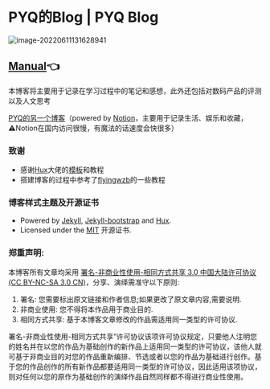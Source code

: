 # PYQ的Blog | PYQ Blog

![image-20220611131628941](https://cdn.jsdelivr.net/gh/peng-yq/Gallery/img/202206111316495.png)

## [Manual](_doc/Manual_zh.md)👈

本博客将主要用于记录在学习过程中的笔记和感想，此外还包括对数码产品的评测以及人文思考

 [PYQ的另一个博客](https://pengyq.top)（powered by [Notion](https://www.notion.so/)，主要用于记录生活、娱乐和收藏，⚠️Notion在国内访问很慢，有魔法的话速度会快很多）

### 致谢

- 感谢[Hux](http://huangxuan.me/)大佬的[模板](https://github.com/Huxpro/huxpro.github.io)和教程
- 搭建博客的过程中参考了[flyingwzb](https://github.com/flyingwzb/flyingwzb.github.io)的一些教程

### 博客样式主题及开源证书

- Powered by [Jekyll](https://github.com/mojombo/jekyll), [Jekyll-bootstrap](http://jekyllbootstrap.com/) and [Hux](http://huangxuan.me/).
- Licensed under the [MIT](https://github.com/peng-yq/peng-yq.github.io/blob/main/LICENSE) 开源证书.

### **郑重声明:**

本博客所有文章均采用 [署名-非商业性使用-相同方式共享 3.0 中国大陆许可协议 (CC BY-NC-SA 3.0 CN)](https://creativecommons.org/licenses/by-nc-sa/3.0/cn/)，分享、演绎需准守以下原则:

1. 署名: 您需要标出原文链接和作者信息;如果更改了原文章内容,需要说明.
2. 非商业使用: 您不得将本作品用于商业目的.
3. 相同方式共享: 基于本博客文章修改的作品需适用同一类型的许可协议.

署名-非商业性使用-相同方式共享”许可协议该项许可协议规定，只要他人注明您的姓名并在以您的作品为基础创作的新作品上适用同一类型的许可协议，该他人就可基于非商业目的对您的作品重新编排、节选或者以您的作品为基础进行创作。基于您的作品创作的所有新作品都要适用同一类型的许可协议，因此适用该项协议，则对任何以您的原作为基础创作的演绎作品自然同样都不得进行商业性使用。

